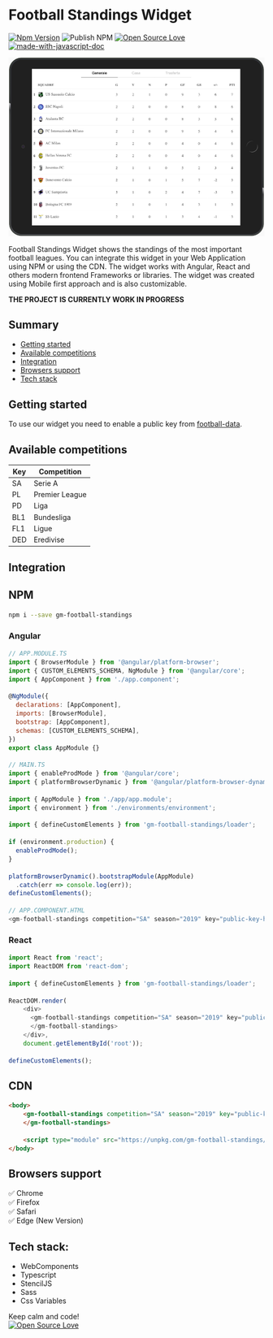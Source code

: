 # Football Standings Widget
[![Npm Version](https://img.shields.io/npm/v/gm-football-standings.svg)](https://www.npmjs.com/package/gm-football-standings)
![Publish NPM](https://github.com/grandemayta/gm-football-standings/workflows/Publish%20NPM/badge.svg)
[![Open Source Love](https://badges.frapsoft.com/os/mit/mit.svg?v=102)](https://github.com/ellerbrock/open-source-badge/)
[![made-with-javascript-doc](https://img.shields.io/badge/Made%20with-Javascript-1f425f.svg)](https://www.sphinx-doc.org/)

<img src="./94998705-30729580-05b4-11eb-8957-12b44d915fa5.png" />

Football Standings Widget shows the standings of the most important football leagues.
You can integrate this widget in your Web Application using NPM or using the CDN. The widget works with Angular, React and others modern frontend Frameworks or libraries.
The widget was created using Mobile first approach and is also customizable.

**THE PROJECT IS CURRENTLY WORK IN PROGRESS**

## Summary
- [Getting started](#getting-started)
- [Available competitions](#available-competitions)
- [Integration](#integration)
- [Browsers support](#browsers-support)
- [Tech stack](#tech-stack)

## Getting started
To use our widget you need to enable a public key from [football-data](https://www.football-data.org/).

## Available competitions
| Key | Competition |
| ------ | ------ |
| SA | Serie A |
| PL | Premier League |
| PD | Liga |
| BL1 | Bundesliga |
| FL1 | Ligue |
| DED | Eredivise |

## Integration

## NPM
```sh
npm i --save gm-football-standings
```

### Angular
```javascript
// APP.MODULE.TS
import { BrowserModule } from '@angular/platform-browser';
import { CUSTOM_ELEMENTS_SCHEMA, NgModule } from '@angular/core';
import { AppComponent } from './app.component';

@NgModule({
  declarations: [AppComponent],
  imports: [BrowserModule],
  bootstrap: [AppComponent],
  schemas: [CUSTOM_ELEMENTS_SCHEMA],
})
export class AppModule {}

// MAIN.TS
import { enableProdMode } from '@angular/core';
import { platformBrowserDynamic } from '@angular/platform-browser-dynamic';

import { AppModule } from './app/app.module';
import { environment } from './environments/environment';

import { defineCustomElements } from 'gm-football-standings/loader';

if (environment.production) {
  enableProdMode();
}

platformBrowserDynamic().bootstrapModule(AppModule)
  .catch(err => console.log(err));
defineCustomElements();

// APP.COMPONENT.HTML
<gm-football-standings competition="SA" season="2019" key="public-key-here"></gm-football-standings>
```

### React
```javascript
import React from 'react';
import ReactDOM from 'react-dom';

import { defineCustomElements } from 'gm-football-standings/loader';

ReactDOM.render(
    <div>
      <gm-football-standings competition="SA" season="2019" key="public-key-here">
      </gm-football-standings>
    </div>,
    document.getElementById('root'));

defineCustomElements();
```

## CDN
```html
<body>
    <gm-football-standings competition="SA" season="2019" key="public-key-here">
    </gm-football-standings>
    
    <script type="module" src="https://unpkg.com/gm-football-standings/dist/gm-football-standings/gm-football-standings.esm.js"></script>
</body>
```

## Browsers support
:white_check_mark: Chrome
<br/>
:white_check_mark: Firefox
<br/>
:white_check_mark: Safari
<br/>
:white_check_mark: Edge (New Version)

## Tech stack:
- WebComponents
- Typescript
- StencilJS
- Sass
- Css Variables

Keep calm and code!
<br>
[![Open Source Love](https://badges.frapsoft.com/os/v3/open-source.svg?v=102)](https://github.com/ellerbrock/open-source-badge/)